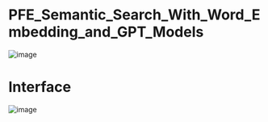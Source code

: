 # PFE_Semantic_Search_With_Word_Embedding_and_GPT_Models
![image](https://github.com/user-attachments/assets/79ae1891-8d2c-4f84-8853-162e37d8c16f)

# Interface 
![image](https://github.com/user-attachments/assets/14239e92-f3ab-4b71-9ee0-a718d2f4746d)

